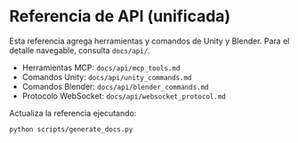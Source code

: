 # Referencia de API (unificada)

Esta referencia agrega herramientas y comandos de Unity y Blender. Para el detalle navegable, consulta `docs/api/`.

- Herramientas MCP: `docs/api/mcp_tools.md`
- Comandos Unity: `docs/api/unity_commands.md`
- Comandos Blender: `docs/api/blender_commands.md`
- Protocolo WebSocket: `docs/api/websocket_protocol.md`

Actualiza la referencia ejecutando:

```bash
python scripts/generate_docs.py
```

